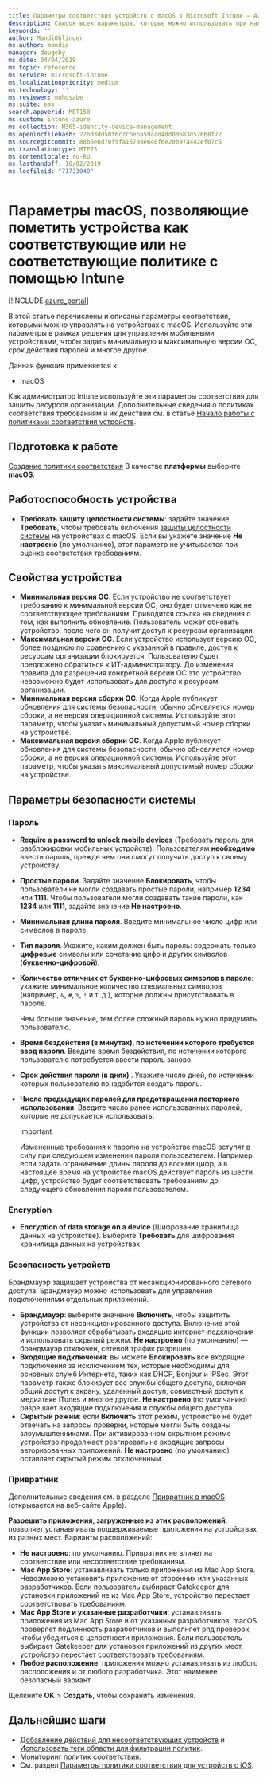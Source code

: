 ```yaml
---
title: Параметры соответствия устройств с macOS в Microsoft Intune — Azure | Документация Майкрософт
description: Список всех параметров, которые можно использовать при настройке соответствия требованиям для устройств с macOS в Microsoft Intune. Требовать защиту целостности системы Apple, задать ограничения для пароля, требовать включить брандмауэр, разрешить привратник и многое другое.
keywords: ''
author: MandiOhlinger
ms.author: mandia
manager: dougeby
ms.date: 04/04/2019
ms.topic: reference
ms.service: microsoft-intune
ms.localizationpriority: medium
ms.technology: ''
ms.reviewer: muhosabe
ms.suite: ems
search.appverid: MET150
ms.custom: intune-azure
ms.collection: M365-identity-device-management
ms.openlocfilehash: 22bd3dd50f6c2cbeba59aad4dd00683d52668f72
ms.sourcegitcommit: 88b6e6d70f5fa15708e640f6e20b97a442ef07c5
ms.translationtype: MTE75
ms.contentlocale: ru-RU
ms.lasthandoff: 10/02/2019
ms.locfileid: "71733040"
---
```

# <a name="macos-settings-to-mark-devices-as-compliant-or-not-compliant-using-intune"></a>Параметры macOS, позволяющие пометить устройства как соответствующие или не соответствующие политике с помощью Intune

[!INCLUDE [azure_portal](../includes/azure_portal.md)]

В этой статье перечислены и описаны параметры соответствия, которыми можно управлять на устройствах с macOS. Используйте эти параметры в рамках решения для управления мобильными устройствами, чтобы задать минимальную и максимальную версии ОС, срок действия паролей и многое другое.

Данная функция применяется к:

- macOS

Как администратор Intune используйте эти параметры соответствия для защиты ресурсов организации. Дополнительные сведения о политиках соответствия требованиям и их действии см. в статье [Начало работы с политиками соответствия устройств](device-compliance-get-started.md).

## <a name="before-you-begin"></a>Подготовка к работе

[Создание политики соответствия](create-compliance-policy.md#create-the-policy) В качестве **платформы** выберите **macOS**.

## <a name="device-health"></a>Работоспособность устройства

- **Требовать защиту целостности системы**: задайте значение **Требовать**, чтобы требовать включения [защиты целостности системы](https://support.apple.com/HT204899) на устройствах с macOS. Если вы укажете значение **Не настроено** (по умолчанию), этот параметр не учитывается при оценке соответствия требованиям.

## <a name="device-properties"></a>Свойства устройства

- **Минимальная версия ОС**. Если устройство не соответствует требованию к минимальной версии ОС, оно будет отмечено как не соответствующее требованиям. Приводится ссылка на сведения о том, как выполнить обновление. Пользователь может обновить устройство, после чего он получит доступ к ресурсам организации.
- **Максимальная версия ОС**. Если устройство использует версию ОС, более позднюю по сравнению с указанной в правиле, доступ к ресурсам организации блокируется. Пользователю будет предложено обратиться к ИТ-администратору. До изменения правила для разрешения конкретной версии ОС это устройство невозможно будет использовать для доступа к ресурсам организации.
- **Минимальная версия сборки ОС**. Когда Apple публикует обновления для системы безопасности, обычно обновляется номер сборки, а не версия операционной системы. Используйте этот параметр, чтобы указать минимальный допустимый номер сборки на устройстве.
- **Максимальная версия сборки ОС**. Когда Apple публикует обновления для системы безопасности, обычно обновляется номер сборки, а не версия операционной системы. Используйте этот параметр, чтобы указать максимальный допустимый номер сборки на устройстве.

## <a name="system-security-settings"></a>Параметры безопасности системы

### <a name="password"></a>Пароль

- **Require a password to unlock mobile devices** (Требовать пароль для разблокировки мобильных устройств). Пользователям **необходимо** ввести пароль, прежде чем они смогут получить доступ к своему устройству.
- **Простые пароли**. Задайте значение **Блокировать**, чтобы пользователи не могли создавать простые пароли, например **1234** или **1111**. Чтобы пользователи могли создавать такие пароли, как **1234** или **1111**, задайте значение **Не настроено**.
- **Минимальная длина пароля**. Введите минимальное число цифр или символов в пароле.
- **Тип пароля**. Укажите, каким должен быть пароль: содержать только **цифровые** символы или сочетание цифр и других символов (**буквенно-цифровой**).
- **Количество отличных от буквенно-цифровых символов в пароле**: укажите минимальное количество специальных символов (например, `&`, `#`, `%`, `!` и т. д.), которые должны присутствовать в пароле.

    Чем больше значение, тем более сложный пароль нужно придумать пользователю.

- **Время бездействия (в минутах), по истечении которого требуется ввод пароля**. Введите время бездействия, по истечении которого пользователю потребуется ввести пароль заново.
- **Срок действия пароля (в днях)** . Укажите число дней, по истечении которых пользователю понадобится создать пароль.
- **Число предыдущих паролей для предотвращения повторного использования**. Введите число ранее использованных паролей, которые не допускается использовать.

    > [!IMPORTANT]
    > Измененные требования к паролю на устройстве macOS вступят в силу при следующем изменении пароля пользователем. Например, если задать ограничение длины пароля до восьми цифр, а в настоящее время на устройстве macOS действует пароль из шести цифр, устройство будет соответствовать требованиям до следующего обновления пароля пользователем.

### <a name="encryption"></a>Encryption

- **Encryption of data storage on a device** (Шифрование хранилища данных на устройстве). Выберите **Требовать** для шифрования хранилища данных на устройствах.

### <a name="device-security"></a>Безопасность устройств

Брандмауэр защищает устройства от несанкционированного сетевого доступа. Брандмауэр можно использовать для управления подключениями отдельных приложений. 

- **Брандмауэр**: выберите значение **Включить**, чтобы защитить устройства от несанкционированного доступа. Включение этой функции позволяет обрабатывать входящие интернет-подключения и использовать скрытый режим. **Не настроено** (по умолчанию) — брандмауэр отключен, сетевой трафик разрешен.
- **Входящие подключения**: вы можете **Блокировать** все входящие подключения за исключением тех, которые необходимы для основных служб Интернета, таких как DHCP, Bonjour и IPSec. Этот параметр также блокирует все службы общего доступа, включая общий доступ к экрану, удаленный доступ, совместный доступ к медиатеке iTunes и многое другое. **Не настроено** (по умолчанию) разрешает входящие подключения и службы общего доступа.
- **Скрытый режим**: если **Включить** этот режим, устройство не будет отвечать на запросы проверки, которые могли быть созданы злоумышленниками. При активированном скрытном режиме устройство продолжает реагировать на входящие запросы авторизованных приложений. **Не настроено** (по умолчанию) оставляет скрытый режим отключенным.

### <a name="gatekeeper"></a>Привратник

Дополнительные сведения см. в разделе [Привратник в macOS](https://support.apple.com/HT202491) (открывается на веб-сайте Apple).

**Разрешить приложения, загруженные из этих расположений**: позволяет устанавливать поддерживаемые приложения на устройствах из разных мест. Варианты расположений:

- **Не настроено**: по умолчанию. Привратник не влияет на соответствие или несоответствие требованиям. 
- **Mac App Store**: устанавливать только приложения из Mac App Store. Невозможно установить приложение от сторонних или указанных разработчиков. Если пользователь выбирает Gatekeeper для установки приложений не из Mac App Store, устройство перестает соответствовать требованиям.
- **Mac App Store и указанные разработчики**: устанавливать приложения из Mac App Store и от указанных разработчиков. macOS проверяет подлинность разработчиков и выполняет ряд проверок, чтобы убедиться в целостности приложения. Если пользователь выбирает Gatekeeper для установки приложений из других мест, устройство перестает соответствовать требованиям.
- **Любое расположение**: приложения можно устанавливать из любого расположения и от любого разработчика. Этот наименее безопасный вариант.

Щелкните **OK** > **Создать**, чтобы сохранить изменения.

## <a name="next-steps"></a>Дальнейшие шаги

- [Добавление действий для несоответствующих устройств](actions-for-noncompliance.md) и [Использовать теги области для фильтрации политик](../fundamentals/scope-tags.md).
- [Мониторинг политик соответствия](compliance-policy-monitor.md).
- См. раздел [Параметры политики соответствия для устройств с iOS](compliance-policy-create-ios.md).